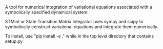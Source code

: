 A tool for numerical integration of variational equations associated with a symbolically specified dynamical system.

STMint or State Transition Matrix Integrator uses sympy and scipy to symbolically construct variational equations and integrate them numerically.

To install, use "pip install -e ." while in the top level directory that contains setup.py
